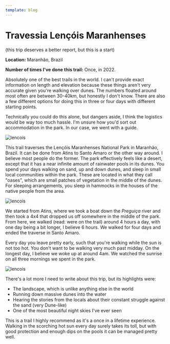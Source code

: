 ```yaml
---
template: blog
---
```


# Travessia Lençóis Maranhenses

(this trip deserves a better report, but this is a start)

**Location:** Maranhão, Brazil

**Number of times I've done this trail:** Once, in 2022.

Absolutely one of the best trails in the world. I can't provide exact information on length and elevation because these things aren't very accurate given you're walking over dunes. The numbers floated around most often are between 30-40km, but honestly I don't know. There are also a few different options for doing this in three or four days with different starting points.

Technically you could do this alone, but dangers aside, I think the logistics would be way too much hassle. I'm unsure how you'd sort out accommodation in the park. In our case, we went with a guide. 

![lencois](../img/brazil/2.png)

This trail traverses the Lençóis Maranhenses National Park in Maranhão, Brazil. It can be done from Atins to Santo Amaro or the other way around. I believe most people do the former. The park effectively feels like a desert, except that it has a near infinite amount of rainwater pools in its dunes. You spend your days walking on sand, up and down dunes, and sleep in small local communities within the park. These are located in what they call "oases", which are small patches of vegetation in the middle of the dunes. For sleeping arrangements, you sleep in hammocks in the houses of the native people from the area. 

![lencois](../img/brazil/16.png)

We started from Atins, where we took a boat down the _Preguiça_ river and then took a 4x4 that dropped us off somewhere in the middle of the park. From here, we walked (read: were on the trail) around 4 hours a day, with one day being a bit longer, I believe 6 hours. We walked for four days and ended the traverse in Santo Amaro. 

Every day you leave pretty early, such that you're walking while the sun is not too hot. You don't want to be walking very much past midday. On the longest day, I believe we woke up at around 4am. We watched the sunrise on all three mornings we spent in the park.

![lencois](../img/brazil/8.png)

There's a lot more I need to write about this trip, but its highlights were:

- The landscape, which is unlike anything else in the world
- Running down massive dunes into the water
- Hearing the stories from the locals about their constant struggle against the sand (very Dune-like)
- One of the most beautiful night skies I've ever seen

This is a trail I highly recommend as it's a once in a lifetime experience. Walking in the scorching hot sun every day surely takes its toll, but with good protection and enough dips on the pools it can be managed pretty well.
